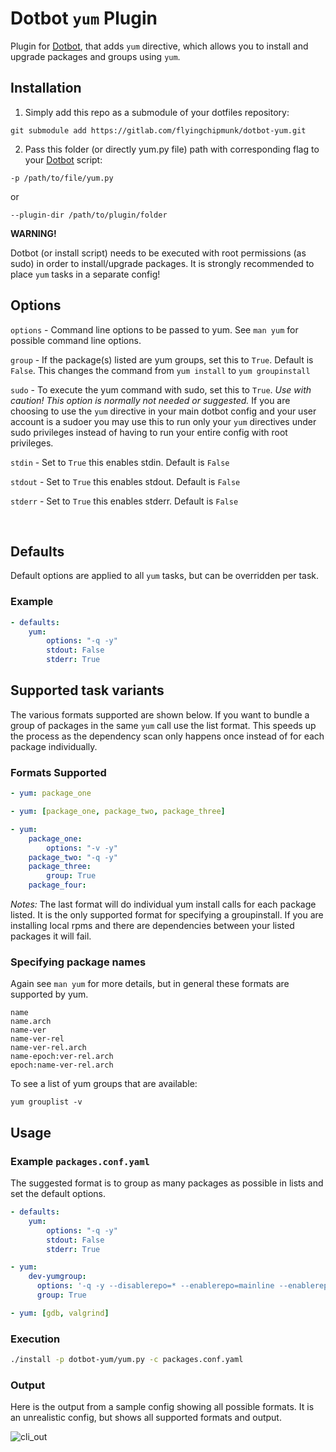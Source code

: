 # Dotbot ```yum``` Plugin

Plugin for [Dotbot](https://github.com/anishathalye/dotbot), that adds ```yum``` directive, which allows you to install and upgrade packages and groups using ```yum```.

## Installation

1) Simply add this repo as a submodule of your dotfiles repository:

```
git submodule add https://gitlab.com/flyingchipmunk/dotbot-yum.git
```

2) Pass this folder (or directly yum.py file) path with corresponding flag to your [Dotbot](https://github.com/anishathalye/dotbot) script:

```
-p /path/to/file/yum.py
```
  or

```
--plugin-dir /path/to/plugin/folder
```

 **WARNING!**

 Dotbot (or install script) needs to be executed with root permissions (as sudo) in order to install/upgrade packages. It is strongly recommended to place ```yum``` tasks in a separate config!

## Options
`options` - Command line options to be passed to yum. See `man yum` for possible command line options.

`group`   - If the package(s) listed are yum groups, set this to `True`. Default is `False`. This changes the command from `yum install` to `yum groupinstall`

`sudo`    - To execute the yum command with sudo, set this to `True`. *Use with caution! This option is normally not needed or suggested.* If you are choosing to use the ```yum``` directive in your main dotbot config and your user account is a sudoer you may use this to run only your ```yum``` directives under sudo privileges instead of having to run your entire config with root privileges.

`stdin`   - Set to `True` this enables stdin.  Default is `False`

`stdout`  - Set to `True` this enables stdout. Default is `False`

`stderr`  - Set to `True` this enables stderr. Default is `False`

&nbsp;

## Defaults
Default options are applied to all ```yum``` tasks, but can be overridden per task.

### Example
```yaml
- defaults:
    yum:
        options: "-q -y"
        stdout: False
        stderr: True
```

## Supported task variants
The various formats supported are shown below. If you want to bundle a group of packages in the same ```yum``` call use the list format. This speeds up the process as the dependency scan only happens once instead of for each package individually.


### Formats Supported
```yaml
- yum: package_one
```
```yaml
- yum: [package_one, package_two, package_three]
```
```yaml
- yum:
    package_one:
        options: "-v -y"
    package_two: "-q -y"
    package_three:
        group: True
    package_four:
```
_Notes:_ The last format will do individual yum install calls for each package listed. It is the only supported format for specifying a groupinstall. If you are installing local rpms and there are dependencies between your listed packages it will fail.

### Specifying package names
Again see `man yum` for more details, but in general these formats are supported by yum.
```
name
name.arch
name-ver
name-ver-rel
name-ver-rel.arch
name-epoch:ver-rel.arch
epoch:name-ver-rel.arch
```

To see a list of yum groups that are available:
```
yum grouplist -v
```

## Usage

### Example ```packages.conf.yaml```
The suggested format is to group as many packages as possible in lists and set the default options.

```yaml
- defaults:
    yum:
        options: "-q -y"
        stdout: False
        stderr: True

- yum:
    dev-yumgroup:
      options: '-q -y --disablerepo=* --enablerepo=mainline --enablerepo=mainline-extra'
      group: True

- yum: [gdb, valgrind]

```

### Execution
```bash
./install -p dotbot-yum/yum.py -c packages.conf.yaml
```

### Output
Here is the output from a sample config showing all possible formats. It is an unrealistic config, but shows all supported formats and output.

![cli_out](https://i.imgur.com/fBrEBT6.png)
